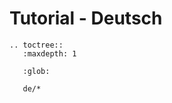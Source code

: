 Tutorial - Deutsch
==================

```{eval-rst}
.. toctree::
   :maxdepth: 1

   :glob:
   
   de/*
```